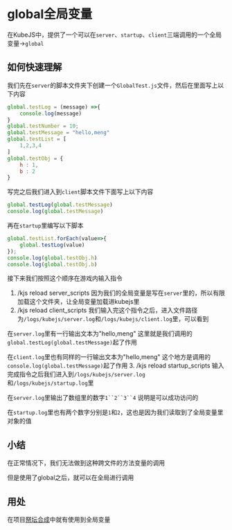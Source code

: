 # global全局变量
在KubeJS中，提供了一个可以在`server`、`startup`、`client`三端调用的一个全局变量->`global`

## 如何快速理解
我们先在`server`的脚本文件夹下创建一个`GlobalTest.js`文件，然后在里面写上以下内容
```js
global.testLog = (message) =>{
    console.log(message)
}
global.testNumber = 10;
global.testMessage = "hello,meng"
global.testList = [
    1,2,3,4
]
global.testObj = {
    h : 1,
    b : 2
}
```

写完之后我们进入到`client`脚本文件下面写上以下内容
```js
global.testLog(global.testMessage)
console.log(global.testMessage)
```

再在`startup`里编写以下脚本
```js
global.testList.forEach(value=>{
    global.testLog(value)
});
console.log(global.testObj.h)
console.log(global.testObj.b)
```

接下来我们按照这个顺序在游戏内输入指令
1. /kjs reload server_scripts
因为我们的全局变量是写在`server`里的，所以有限加载这个文件夹，让全局变量加载进kubejs里
2. /kjs reload client_scripts
我们输入完这个指令之后，进入文件路径为`/logs/kubejs/server.log`和`/logs/kubejs/client.log`里，可以看到

在`server.log`里有一行输出文本为"hello,meng" 这里就是我们调用的`global.testLog(global.testMessage)`起了作用

在`client.log`里也有同样的一行输出文本为"hello,meng" 这个地方是调用的`console.log(global.testMessage)`起了作用
3. /kjs reload startup_scripts
输入完成指令之后我们进入到`/logs/kubejs/server.log`和`/logs/kubejs/startup.log`里

在`server.log`里输出了数组里的数字`1``2``3``4` 说明是可以成功访问的

在`startup.log`里也有两个数字分别是`1`和`2`，这也是因为我们读取到了全局变量里对象的值

## 小结
在正常情况下，我们无法做到这种跨文件的方法变量的调用

但是使用了global之后，就可以在全局进行调用

## 用处
在项目[祭坛合成](../KubejsProjects/Meng/AltarComposition.md)中就有使用到全局变量